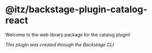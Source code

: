 # @itz/backstage-plugin-catalog-react

Welcome to the web library package for the catalog plugin!

_This plugin was created through the Backstage CLI_
